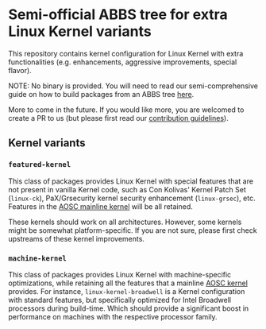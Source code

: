 # Semi-official ABBS tree for extra Linux Kernel variants

This repository contains kernel configuration for Linux Kernel with extra
functionalities (e.g. enhancements, aggressive improvements, special flavor).

NOTE: No binary is provided. You will need to read our semi-comprehensive guide
on how to build packages from an ABBS tree [here](https://github.com/AOSC-Dev/aosc-os-abbs/wiki).

More to come in the future. If you would like more, you are welcomed to create a
PR to us (but please first read our [contribution guidelines]()).

## Kernel variants

### `featured-kernel`

This class of packages provides Linux Kernel with special features that are not
present in vanilla Kernel code, such as Con Kolivas' Kernel Patch Set
(`linux-ck`), PaX/Grsecurity kernel security enhancement (`linux-grsec`), etc.
Features in the [AOSC mainline kernel](https://github.com/AOSC-Dev/aosc-os-abbs/tree/staging/extra-kernel/linux-kernel)
will be all retained.

These kernels should work on all architectures. However, some kernels might be
somewhat platform-specific. If you are not sure, please first check upstreams of
these kernel improvements.

### `machine-kernel`

This class of packages provides Linux Kernel with machine-specific
optimizations, while retaining all the features that a mainline
[AOSC kernel](https://github.com/AOSC-Dev/aosc-os-abbs/tree/staging/extra-kernel/linux-kernel)
provides. For instance, `linux-kernel-broadwell` is a Kernel configuration with
standard features, but specifically optimized for Intel Broadwell processors
during build-time. Which should provide a significant boost in performance on
machines with the respective processor family.
